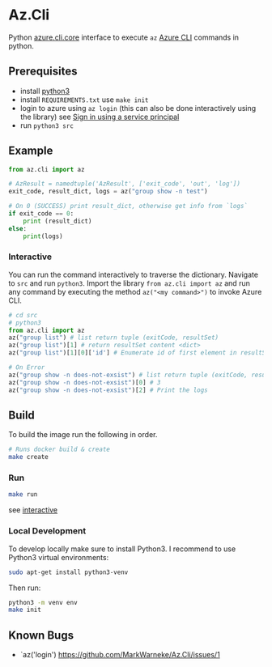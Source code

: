 # Az.Cli

Python [azure.cli.core](https://github.com/Azure/azure-cli/blob/dev/src/azure-cli-core/azure/cli/core/__init__.py) interface to execute `az` [Azure CLI](https://docs.microsoft.com/en-us/cli/azure/install-azure-cli?view=azure-cli-latest) commands in python.

## Prerequisites

- install [python3](https://www.python.org/downloads/)
- install `REQUIREMENTS.txt` use `make init`
- login to azure using `az login` (this can also be done interactively using the library) see [Sign in using a service principal](https://docs.microsoft.com/en-us/cli/azure/create-an-azure-service-principal-azure-cli?view=azure-cli-latest#sign-in-using-a-service-principalt)
- run `python3 src`

## Example

```python
from az.cli import az

# AzResult = namedtuple('AzResult', ['exit_code', 'out', 'log'])
exit_code, result_dict, logs = az("group show -n test")

# On 0 (SUCCESS) print result_dict, otherwise get info from `logs`
if exit_code == 0:
    print (result_dict)
else:
    print(logs)
```

### Interactive

You can run the command interactively to traverse the dictionary.
Navigate to `src` and run `python3`.
Import the library `from az.cli import az` and run  any command by executing the method `az("<my command>")` to invoke Azure CLI.

```python
# cd src
# python3
from az.cli import az
az("group list") # list return tuple (exitCode, resultSet)
az("group list")[1] # return resultSet content <dict>
az("group list")[1][0]['id'] # Enumerate id of first element in resultSet

# On Error
az("group show -n does-not-exsist") # list return tuple (exitCode, resultSet)
az("group show -n does-not-exsist")[0] # 3
az("group show -n does-not-exsist")[2] # Print the logs
```

## Build

To build the image run the following in order.

```bash
# Runs docker build & create
make create
```

### Run

```bash
make run

```

see [interactive](#interactive)

### Local Development

To develop locally make sure to install Python3.
I recommend to use Python3 virtual environments:

```bash
sudo apt-get install python3-venv
```

Then run:

```bash
python3 -m venv env
make init
```

## Known Bugs

- `az('login') https://github.com/MarkWarneke/Az.Cli/issues/1
